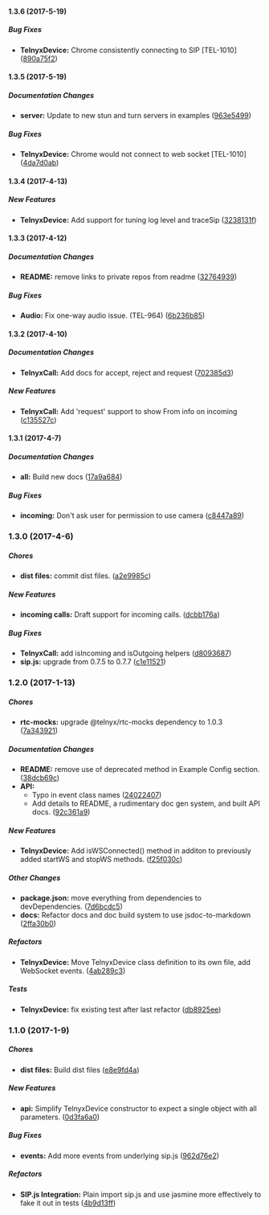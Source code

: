 #### 1.3.6 (2017-5-19)

##### Bug Fixes

* **TelnyxDevice:** Chrome consistently connecting to SIP [TEL-1010] ([890a75f2](https://github.com/team-telnyx/telnyx-rtc/commit/890a75f2693a912bf20ef77075ebddb4eaf8ba53))

#### 1.3.5 (2017-5-19)

##### Documentation Changes

* **server:** Update to new stun and turn servers in examples ([963e5499](https://github.com/team-telnyx/telnyx-rtc/commit/963e5499a12e679147e58d9913632663a681ceb9))

##### Bug Fixes

* **TelnyxDevice:** Chrome would not connect to web socket [TEL-1010] ([4da7d0ab](https://github.com/team-telnyx/telnyx-rtc/commit/4da7d0ab447dbc7d72e95d06f47fd68700a3e834))

#### 1.3.4 (2017-4-13)

##### New Features

* **TelnyxDevice:** Add support for tuning log level and traceSip ([3238131f](https://github.com/team-telnyx/telnyx-rtc/commit/3238131f07049f610915eb431741e75ac2d92726))

#### 1.3.3 (2017-4-12)

##### Documentation Changes

* **README:** remove links to private repos from readme ([32764939](https://github.com/team-telnyx/telnyx-rtc/commit/3276493989a73b405e61cd15ab6d0a8bf88c9ac3))

##### Bug Fixes

* **Audio:** Fix one-way audio issue. (TEL-964) ([6b236b85](https://github.com/team-telnyx/telnyx-rtc/commit/6b236b850f6267d5e49a3940b03e06b6a0d92463))

#### 1.3.2 (2017-4-10)

##### Documentation Changes

* **TelnyxCall:** Add docs for accept, reject and request ([702385d3](https://github.com/team-telnyx/telnyx-rtc/commit/702385d37c14905e858a6ca65a303a822a23c1ae))

##### New Features

* **TelnyxCall:** Add 'request' support to show From info on incoming ([c135527c](https://github.com/team-telnyx/telnyx-rtc/commit/c135527cfd2f4a8cd52ae47094eb8bf1be80058e))

#### 1.3.1 (2017-4-7)

##### Documentation Changes

* **all:** Build new docs ([17a9a684](https://github.com/team-telnyx/telnyx-rtc/commit/17a9a684d88adb708b57e3cd4d92cc1447a3140c))

##### Bug Fixes

* **incoming:** Don't ask user for permission to use camera ([c8447a89](https://github.com/team-telnyx/telnyx-rtc/commit/c8447a896b3bd2f133c0318e338d6827e6098695))

### 1.3.0 (2017-4-6)

##### Chores

* **dist files:** commit dist files. ([a2e9985c](https://github.com/team-telnyx/telnyx-rtc/commit/a2e9985ccf36f15983edc64f722da9ffefbbe6cb))

##### New Features

* **incoming calls:** Draft support for incoming calls. ([dcbb176a](https://github.com/team-telnyx/telnyx-rtc/commit/dcbb176a59e41d0553c6096ce4acb843f79b2965))

##### Bug Fixes

* **TelnyxCall:** add isIncoming and isOutgoing helpers ([d8093687](https://github.com/team-telnyx/telnyx-rtc/commit/d8093687f5d08f01f39e6b8c0287c59538f88db8))
* **sip.js:** upgrade from 0.7.5 to 0.7.7 ([c1e11521](https://github.com/team-telnyx/telnyx-rtc/commit/c1e115218e89ccc62ee76ee4daef634e4b36f0b7))

### 1.2.0 (2017-1-13)

##### Chores

* **rtc-mocks:** upgrade @telnyx/rtc-mocks dependency to 1.0.3 ([7a343921](https://github.com/team-telnyx/telnyx-rtc/commit/7a3439211a6ef1e7245d0272ba12f48ae6ab62f1))

##### Documentation Changes

* **README:** remove use of deprecated method in Example Config section. ([38dcb69c](https://github.com/team-telnyx/telnyx-rtc/commit/38dcb69c145b1139bfbe8ac2e7e59174b74cf690))
* **API:**
  * Typo in event class names ([24022407](https://github.com/team-telnyx/telnyx-rtc/commit/240224073dfb0600add6224cce2d634668cb82f0))
  * Add details to README, a rudimentary doc gen system, and built API docs. ([92c361a9](https://github.com/team-telnyx/telnyx-rtc/commit/92c361a912e9720f124e9a0d4342e6233c123350))

##### New Features

* **TelnyxDevice:** Add isWSConnected() method in additon to previously added startWS and stopWS methods. ([f25f030c](https://github.com/team-telnyx/telnyx-rtc/commit/f25f030cd6b1c4a41fa23c4758d5212504d01bf0))

##### Other Changes

* **package.json:** move everything from dependencies to devDependencies. ([7d6bcdc5](https://github.com/team-telnyx/telnyx-rtc/commit/7d6bcdc587509774f85615e14218c4b0d0ae2e30))
* **docs:** Refactor docs and doc build system to use jsdoc-to-markdown ([2ffa30b0](https://github.com/team-telnyx/telnyx-rtc/commit/2ffa30b045370e035376ff8d9b052df0c24f5642))

##### Refactors

* **TelnyxDevice:** Move TelnyxDevice class definition to its own file, add WebSocket events. ([4ab289c3](https://github.com/team-telnyx/telnyx-rtc/commit/4ab289c35367f6b4178bf5ceaad06e23c7788116))

##### Tests

* **TelnyxDevice:** fix existing test after last refactor ([db8925ee](https://github.com/team-telnyx/telnyx-rtc/commit/db8925eea69aa1de8c78715c59db1f79e56100f0))

### 1.1.0 (2017-1-9)

##### Chores

* **dist files:** Build dist files ([e8e9fd4a](https://github.com/team-telnyx/telnyx-rtc/commit/e8e9fd4ace68621f288870b4879bb26d889998f2))

##### New Features

* **api:** Simplify TelnyxDevice constructor to expect a single object with all parameters. ([0d3fa6a0](https://github.com/team-telnyx/telnyx-rtc/commit/0d3fa6a0205be4de0843d745ebd87a3973b65533))

##### Bug Fixes

* **events:** Add more events from underlying sip.js ([962d76e2](https://github.com/team-telnyx/telnyx-rtc/commit/962d76e2fad89d565cd56b565bbb70c841901ff9))

##### Refactors

* **SIP.js Integration:** Plain import sip.js and use jasmine more effectively to fake it out in tests ([4b9d13ff](https://github.com/team-telnyx/telnyx-rtc/commit/4b9d13ff0e2e9ffe3c00b3b28dc2f195a3bc3be8))

